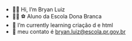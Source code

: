 - :raising_hand_man: Hi, I’m  Bryan Luiz
- :man_student:	:soccer:  Aluno da Escola Dona Branca
- 	:crocodile: I’m currently learning  criação d e  html
- :speech_balloon: meu contato é  bryan.luiz@escola.pr.gov.br

<!---
mlk-Bryan/mlk-Bryan is a ✨ special ✨ repository because its `README.md` (this file) appears on your GitHub profile.
You can click the Preview link to take a look at your changes.
--->
